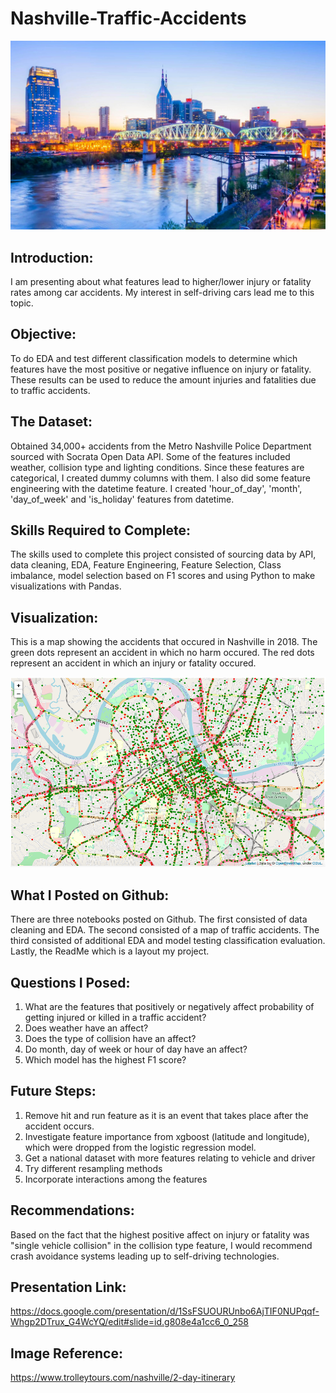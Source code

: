 # Nashville-Traffic-Accidents

<img src="images/Picture%20of%20Nashville.jpg" width="650">

## Introduction:
I am presenting about what features lead to higher/lower injury or fatality rates among car accidents. My interest in self-driving cars lead me to this topic.

## Objective:
To do EDA and test different classification models to determine which features have the most positive or negative influence on injury or fatality. These results can be used to reduce the amount injuries and fatalities due to traffic accidents.

## The Dataset:
Obtained 34,000+ accidents from the Metro Nashville Police Department sourced with Socrata Open Data API. Some of the features included weather, collision type and lighting conditions. Since these features are categorical, I created dummy columns with them. I also did some feature engineering with the datetime feature. I created 'hour_of_day', 'month', 'day_of_week' and 'is_holiday' features from datetime.

## Skills Required to Complete:
The skills used to complete this project consisted of sourcing data by API, data cleaning, EDA, Feature Engineering, Feature Selection, Class imbalance, model selection based on F1 scores and using Python to make visualizations with Pandas.

## Visualization:
This is a map showing the accidents that occured in Nashville in 2018. The green dots represent an accident in which no harm occured. The red dots represent an accident in which an injury or fatality occured.

<img src="images/Map%20of%20Nashville%20Accidents.png" width="950">

## What I Posted on Github:
There are three notebooks posted on Github. The first consisted of data cleaning and EDA. The second consisted of a map of traffic accidents. The third consisted of additional EDA and model testing classification evaluation. Lastly, the ReadMe which is a layout my project.

## Questions I Posed:
1. What are the features that positively or negatively affect probability of getting injured or killed in a traffic accident?
2. Does weather have an affect?
3. Does the type of collision have an affect?
4. Do month, day of week or hour of day have an affect?
5. Which model has the highest F1 score?

## Future Steps:
1. Remove hit and run feature as it is an event that takes place after the accident occurs.
2. Investigate feature importance from xgboost (latitude and longitude), which were dropped from the logistic regression model.
3. Get a national dataset with more features relating to vehicle and driver
4. Try different resampling methods
5. Incorporate interactions among the features

## Recommendations:
Based on the fact that the highest positive affect on injury or fatality was "single vehicle collision" in the collision type feature, I would recommend crash avoidance systems leading up to self-driving technologies.

## Presentation Link:
https://docs.google.com/presentation/d/1SsFSUOURUnbo6AjTIF0NUPqqf-Whgp2DTrux_G4WcYQ/edit#slide=id.g808e4a1cc6_0_258

## Image Reference:
https://www.trolleytours.com/nashville/2-day-itinerary
